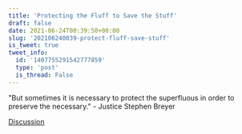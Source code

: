 ```yaml
---
title: 'Protecting the Fluff to Save the Stuff'
draft: false
date: 2021-06-24T00:39:50+00:00
slug: '202106240039-protect-fluff-save-stuff'
is_tweet: true
tweet_info:
  id: '1407755291542777859'
  type: 'post'
  is_thread: False
---
```




"But sometimes it is necessary to protect the superfluous in order to preserve the necessary." - Justice Stephen Breyer

[Discussion](https://x.com/sytelus/status/1407755291542777859)
